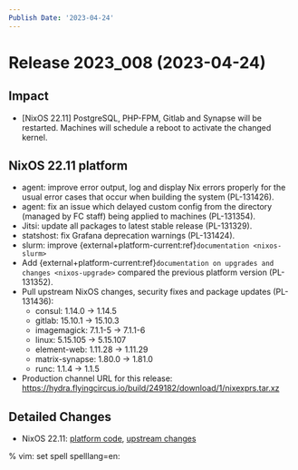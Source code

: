```yaml
---
Publish Date: '2023-04-24'
---
```


# Release 2023_008 (2023-04-24)

## Impact

- \[NixOS 22.11\] PostgreSQL, PHP-FPM, Gitlab and Synapse will be restarted.
   Machines will schedule a reboot to activate the changed kernel.

## NixOS 22.11 platform

- agent: improve error output, log and display Nix errors properly for the
  usual error cases that occur when building the system (PL-131426).
- agent: fix an issue which delayed custom config from the directory
  (managed by FC staff) being applied to machines (PL-131354).
- Jitsi: update all packages to latest stable release (PL-131329).
- statshost: fix Grafana deprecation warnings (PL-131424).
- slurm: improve {external+platform-current:ref}`documentation <nixos-slurm>`
- Add {external+platform-current:ref}`documentation on upgrades and changes <nixos-upgrade>`
  compared the previous platform version (PL-131352).
- Pull upstream NixOS changes, security fixes and package updates (PL-131436):
  - consul: 1.14.0 -> 1.14.5
  - gitlab: 15.10.1 -> 15.10.3
  - imagemagick: 7.1.1-5 -> 7.1.1-6
  - linux: 5.15.105 -> 5.15.107
  - element-web: 1.11.28 -> 1.11.29
  - matrix-synapse: 1.80.0 -> 1.81.0
  - runc: 1.1.4 -> 1.1.5
- Production channel URL for this release: https://hydra.flyingcircus.io/build/249182/download/1/nixexprs.tar.xz

## Detailed Changes

- NixOS 22.11: [platform code](https://github.com/flyingcircusio/fc-nixos/compare/fc/r2023_007/22.11...999866b018b2ead4b0e5393dac1c00bd8a39bde9),
  [upstream changes](https://github.com/flyingcircusio/nixpkgs/compare/09ba0ca4298d5b850a74c7b00495c1d962f1d083...bed4ce58b2497f5af5dd8f98a43e349b2cbd57d9)

% vim: set spell spelllang=en:
